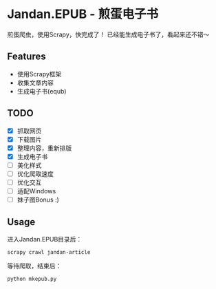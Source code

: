 # Jandan.EPUB - 煎蛋电子书
煎蛋爬虫，使用Scrapy，快完成了！
已经能生成电子书了，看起来还不错～

## Features
+ 使用Scrapy框架
+ 收集文章内容
+ 生成电子书(equb)

## TODO
- [x] 抓取网页
- [x] 下载图片
- [x] 整理内容，重新排版
- [x] 生成电子书
- [ ] 美化样式
- [ ] 优化爬取速度
- [ ] 优化交互
- [ ] 适配Windows
- [ ] 妹子图Bonus :)

## Usage
进入Jandan.EPUB目录后：

`scrapy crawl jandan-article`

等待爬取，结束后：

`python mkepub.py`